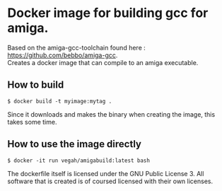 # Docker image for building gcc for amiga.  
Based on the amiga-gcc-toolchain found here : https://github.com/bebbo/amiga-gcc.  
Creates a docker image that can compile to an amiga executable.  

## How to build
```
$ docker build -t myimage:mytag .
```
Since it downloads and makes the binary when creating the image, this takes some time.  

## How to use the image directly
```
$ docker -it run vegah/amigabuild:latest bash
```

The dockerfile itself is licensed under the GNU Public License 3.  All software that is created is of coursed licensed with their own licenses.  
